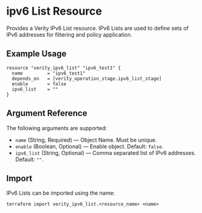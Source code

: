 # ipv6 List Resource

Provides a Verity IPv6 List resource. IPv6 Lists are used to define sets of IPv6 addresses for filtering and policy application.

## Example Usage

```hcl
resource "verity_ipv6_list" "ipv6_test1" {
  name         = "ipv6_test1"
  depends_on   = [verity_operation_stage.ipv6_list_stage]
  enable       = false
  ipv6_list    = ""
}
```

## Argument Reference

The following arguments are supported:

- `name` (String, Required) — Object Name. Must be unique.
- `enable` (Boolean, Optional) — Enable object. Default: `false`.
- `ipv6_list` (String, Optional) — Comma separated list of IPv6 addresses. Default: `""`.

## Import

IPv6 Lists can be imported using the name:

```hcl
terraform import verity_ipv6_list.<resource_name> <name>
```
